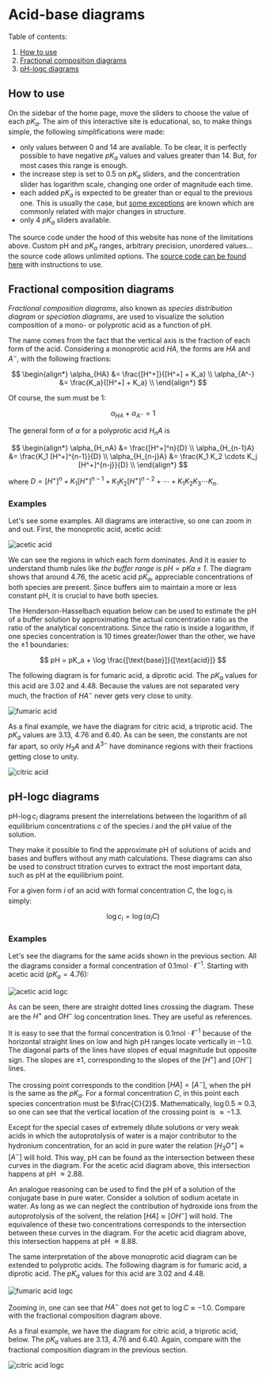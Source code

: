 # Acid-base diagrams

Table of contents:
1. [How to use](#how-to-use)
2. [Fractional composition diagrams](#fractional-composition-diagrams)
3. [pH-logc diagrams](#ph-logc-diagrams)


## How to use

On the sidebar of the home page, move the sliders to choose the value of each
$pK_a$. The aim of this interactive site is educational, so, to make things
simple, the following simplifications were made:

- only values between 0 and 14 are available. To be clear, it is perfectly
  possible to have negative $pK_a$ values and values greater than 14. But,
  for most cases this range is enough.
- the increase step is set to 0.5 on $pK_a$ sliders, and the concentration
  slider has logarithm scale, changing one order of magnitude each time.
- each added $pK_a$ is expected to be greater than or equal to the previous one.
  This is usually the case, but [some exceptions](https://en.wikipedia.org/wiki/Acid_dissociation_constant#Polyprotic_acids)
  are known which are commonly related with major changes in structure.
- only 4 $pK_a$ sliders available.

The source code under the hood of this website has none of the limitations above.
Custom pH and $pK_a$ ranges, arbitrary precision, unordered values... the
source code allows unlimited options.
The [source code can be found here](https://github.com/chicolucio/pH-diagrams)
with instructions to use.

## Fractional composition diagrams

*Fractional composition diagrams*, also known as *species distribution diagram*
or *speciation diagrams*, are used to visualize the solution composition of a
mono- or polyprotic acid as a function of pH.

The name comes from the fact that the vertical axis is the fraction of each
form of the acid. Considering a monoprotic acid $HA$, the forms are $HA$ and
$A^-$, with the following fractions:

$$
\begin{align*}
  \alpha_{HA} &= \frac{[H^+]}{[H^+] + K_a} \\
  \alpha_{A^-} &= \frac{K_a}{[H^+] + K_a} \\
\end{align*}
$$

Of course, the sum must be 1:

$$
\alpha_{HA} + \alpha_{A^-} = 1
$$

The general form of $\alpha$ for a polyprotic acid $H_nA$ is

$$
\begin{align*}
  \alpha_{H_nA}     &= \frac{[H^+]^n}{D} \\
  \alpha_{H_{n-1}A} &= \frac{K_1 [H^+]^{n-1}}{D} \\
  \alpha_{H_{n-j}A} &= \frac{K_1 K_2 \cdots K_j [H^+]^{n-j}}{D} \\
\end{align*}
$$

where $D = [H^+]^n + K_1 [H^+]^{n-1} + K_1 K_2 [H^+]^{n-2} + \cdots + K_1 K_2 K_3 \cdots K_n$.

### Examples

Let's see some examples. All diagrams are interactive, so one can zoom in and
out. First, the monoprotic acid, acetic acid:

![acetic acid]()

We can see the regions in which each form dominates. And it is easier to 
understand thumb rules like *the buffer range is $pH = pKa \pm 1$*. The diagram
shows that around 4.76, the acetic acid $pK_a$, appreciable concentrations of
both species are present. Since buffers aim to maintain a more or less constant
pH, it is crucial to have both species.

The Henderson-Hasselbach equation below can be used to estimate the pH of a
buffer solution by approximating the actual concentration ratio as the ratio
of the analytical concentrations. Since the ratio is inside a logarithm, if one
species concentration is 10 times greater/lower than the other, we have the
$\pm 1$ boundaries:

$$
pH = pK_a + \log \frac{[\text{base}]}{[\text{acid}]}
$$

The following diagram is for fumaric acid, a diprotic acid. The $pK_a$ values
for this acid are 3.02 and 4.48. Because the values are not separated very much,
the fraction of $HA^-$ never gets very close to unity.

![fumaric acid]()

As a final example, we have the diagram for citric acid, a triprotic acid. The
$pK_a$ values are 3.13, 4.76 and 6.40. As can be seen, the constants are not
far apart, so only $H_3A$ and $A^{3-}$ have dominance regions with their 
fractions getting close to unity.

![citric acid]()

## pH-logc diagrams

pH-$\log c_i$ diagrams present the interrelations between the logarithm of 
all equilibrium concentrations $c$ of the species $i$ and the pH value of the
solution.

They make it possible to find the approximate pH of solutions of acids and bases
and buffers without any math calculations. These diagrams can also be used to
construct titration curves to extract the most important data, such as pH at the
equilibrium point.

For a given form $i$ of an acid with formal concentration $C$, the $\log c_i$
is simply:

$$
\log c_i = \log(\alpha_i C)
$$

### Examples

Let's see the diagrams for the same acids shown in the previous section.
All the diagrams consider a formal concentration of $0.1 \text{mol} \cdot \ell^{-1}$.
Starting with acetic acid ($pK_a = 4.76$):

![acetic acid logc]()

As can be seen, there are straight dotted lines crossing the diagram. These
are the $H^+$ and $OH^-$ log concentration lines. They are useful as references.

It is easy to see that the formal concentration is $0.1 \text{mol} \cdot \ell^{-1}$
because of the horizontal straight lines on low and high pH ranges locate
vertically in $-1.0$.
The diagonal parts of the lines have slopes of equal magnitude but opposite
sign. The slopes are $\pm 1$, corresponding to the slopes of the $[H^+]$ and
$[OH^-]$ lines.

The crossing point corresponds to the condition $[HA] = [A^-]$, when the pH is
the same as the $pK_a$. For a formal concentration $C$, in this point each
species concentration must be $\frac{C}{2}$. Mathematically, 
$\log 0.5 \approx 0.3$, so one can see that the vertical location of the 
crossing point is $\approx -1.3$.

Except for the special cases of extremely dilute solutions or very weak acids
in which the autoprotolysis of water is a major contributor to the hydronium
concentration, for an acid in pure water the relation $[H_3O^+] \approx [A^-]$
will hold. This way, pH can be found as the intersection between these curves
in the diagram. For the acetic acid diagram above, this intersection happens
at pH $\approx 2.88$.

An analogue reasoning can be used to find the pH of a solution of the 
conjugate base in pure water. Consider a solution of sodium acetate in water.
As long as we can neglect the contribution of hydroxide ions from the 
autoprotolysis of the solvent, the relation $[HA] \approx [OH^-]$ will hold.
The equivalence of these two concentrations corresponds to the intersection
between these curves in the diagram. For the acetic acid diagram above, this
intersection happens at pH $\approx 8.88$.

The same interpretation of the above monoprotic acid diagram can be extended
to polyprotic acids.
The following diagram is for fumaric acid, a diprotic acid. The $pK_a$ values
for this acid are 3.02 and 4.48. 

![fumaric acid logc]()

Zooming in, one can see that $HA^-$ does not get to $\log C \approx -1.0$.
Compare with the fractional composition diagram above.

As a final example, we have the diagram for citric acid, a triprotic acid, below.
The $pK_a$ values are 3.13, 4.76 and 6.40. Again, compare with the fractional
composition diagram in the previous section.

![citric acid logc]()
